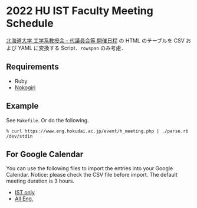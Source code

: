 # 2022 HU IST Faculty Meeting Schedule #

[北海道大学 工学系教授会・代議員会等
開催日程](https://www.eng.hokudai.ac.jp/event/h_meeting.php?2022)
の HTML のテーブルを CSV および YAML に変換する Script．`rowspan` のみ考慮．

## Requirements ##

- Ruby
- [Nokogiri](https://nokogiri.org/)

## Example ##

See `Makefile`. Or do the following.

~~~~
% curl https://www.eng.hokudai.ac.jp/event/h_meeting.php | ./parse.rb /dev/stdin
~~~~

## For Google Calendar ##

You can use the following files to import the entries into your Google
Calendar. Notice: please check the CSV file before import. The default
meeting duration is 3 hours.

- [IST only](meetings_ist_google_calendar.csv)
- [All Eng.](meetings_google_calendar.csv)
